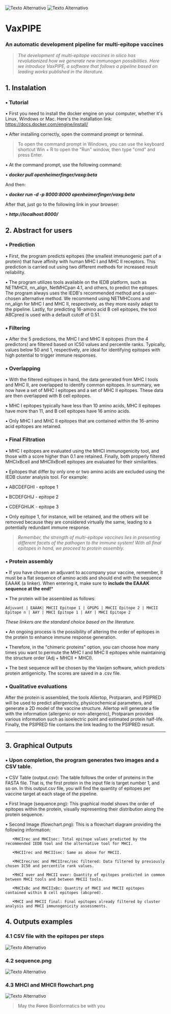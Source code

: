 ![Texto Alternativo](https://github.com/openheimerfinger/VaxPIPE/blob/main/images/vax.png?raw=true) ![Texto Alternativo](https://github.com/openheimerfinger/VaxPIPE/blob/main/images/logo2.png?raw=true)
# VaxPIPE
### An automatic development pipeline for multi-epitope vaccines
> *The development of multi-epitope vaccines in silico has revolutionized how we generate new immunogen possibilities. Here we introduce VaxPIPE, a software that follows a pipeline based on leading works published in the literature.*

## 1.	Instalation
### • Tutorial

• First you need to install the docker engine on your computer, whether it's Linux, Windows or Mac. Here's the installation link: https://docs.docker.com/engine/install/

• After installing correctly, open the command prompt or terminal. 

> To open the command prompt in Windows, you can use the keyboard shortcut Win + R to open the "Run" window, then type "cmd" and press Enter.

• At the command prompt, use the following command:

• ***docker pull openheimerfinger/vaxg:beta***

And then:

•	***docker run -d -p 8000:8000 openheimerfinger/vaxg:beta***

After that, just go to the following link in your browser:

•	***http://localhost:8000/***

## 2. Abstract for users
### • Prediction 
• First, the program predicts epitopes (the smallest immunogenic part of a protein) that have affinity with human MHC I and MHC II receptors. This prediction is carried out using two different methods for increased result reliability.

• The program utilizes tools available on the IEDB platform, such as NETMHCII, nn_align, NetMHCpan 4.1, and others, to predict the epitopes. The program always uses the IEDB's recommended method and a user-chosen alternative method. We recommend using NETMHCcons and nn_align for MHC I and MHC II, respectively, as they more easily adapt to the pipeline. Lastly, for predicting 16-amino acid B cell epitopes, the tool ABCpred is used with a default cutoff of 0.51.

### • Filtering 
• After the 5 predictions, the MHC I and MHC II epitopes (from the 4 predictors) are filtered based on IC50 values and percentile ranks. Typically, values below 50 and 1, respectively, are ideal for identifying epitopes with high potential to trigger immune responses. 

### • Overlapping 
• With the filtered epitopes in hand, the data generated from MHC I tools and MHC II, are overlapped to identify common epitopes. In summary, we now have a set of MHC I epitopes and a set of MHC II epitopes. These data are then overlapped with B cell epitopes. 

• MHC I epitopes typically have less than 10 amino acids, MHC II epitopes have more than 11, and B cell epitopes have 16 amino acids. 

• Only MHC I and MHC II epitopes that are contained within the 16-amino acid epitopes are retained.

### • Final Filtration
•  MHC I epitopes are evaluated using the MHCI immunogenicity tool, and those with a score higher than 0.1 are retained. Finally, both properly filtered MHCIxBcell and MHCIIxBcell epitopes are evaluated for their similarities. 

•  Epitopes that differ by only one or two amino acids are excluded using the IEDB cluster analysis tool. For example: 

•   ABCDEFGHI - epitope 1 
   
•   BCDEFGHIJ - epitope 2 
   
•   CDEFGHIJK - epitope 3 

• Only epitope 1, for instance, will be retained, and the others will be removed because they are considered virtually the same, leading to a potentially redundant immune response. 

> *Remember, the strength of multi-epitope vaccines lies in presenting different facets of the pathogen to the immune system! With all final epitopes in hand, we proceed to protein assembly.*

### • Protein assembly
• If you have chosen an adjuvant to accompany your vaccine, remember, it must be a flat sequence of amino acids and should end with the sequence EAAAK (a linker). 
When entering it, make sure to **include the EAAAK sequence at the end!***

• The protein will be assembled as follows: 

`Adjuvant | EAAAK| MHCII Epitope 1 | GPGPG | MHCII Epitope 2 | MHCII Epitope n | AAY | MHCI Epitope 1 | AAY | MHCI Epitope 2`

*These linkers are the standard choice based on the literature.*

• An ongoing process is the possibility of altering the order of epitopes in the protein to enhance immune response generation. 

• Therefore, in the "chimeric proteins" option, you can choose how many times you want to permute the MHC I and MHC II epitopes while maintaining the structure order (Adj + MHCII + MHCI). 

• The best sequence will be chosen by the Vaxijen software, which predicts protein antigenicity. The scores are saved in a .csv file.

### • Qualitative evaluations

After the protein is assembled, the tools Allertop, Protparam, and PSIPRED will be used to predict allergenicity, physicochemical parameters, and generate a 2D model of the vaccine structure. 
Allertop will generate a file with the information (allergenic or non-allergenic), Protparam provides various information such as isoelectric point and estimated protein half-life. Finally, the PSIPRED file contains the link leading to the PSIPRED result.

---
## 3. Graphical Outputs 
### • Upon completion, the program generates two images and a CSV table. 

•  CSV Table (output.csv): The table follows the order of proteins in the FASTA file. That is, the first protein in the input file is target number 1, and so on. In this output.csv file, you will find the quantity of epitopes per vaccine target at each stage of the pipeline.

• First Image (sequence.png): This graphical model shows the order of epitopes within the protein, visually representing their distribution along the protein sequence. 

• Second Image (flowchart.png): This is a flowchart diagram providing the following information:

       •MHCIrec and MHCIsec: Total epitope values predicted by the recommended IEDB tool and the alternative tool for MHCI. 
       
       •MHCIIrec and MHCIIsec: Same as above for MHCII. 
       
       •MHCIrec/sec and MHCIIrec/sec filtered: Data filtered by previously chosen IC50 and percentile rank values. 
       
       •MHCI over and MHCII over: Quantity of epitopes predicted in common between MHCI tools and between MHCII tools. 
       
       •MHCIxBc and MHCIIxBc: Quantity of MHCI and MHCII epitopes contained within B cell epitopes (abcpred). 
       
       •MHCI and MHCII final: Final epitopes already filtered by cluster analysis and MHCI immunogenicity assessments.


## 4. Outputs examples
### 4.1 CSV file with the epitopes per steps

![Texto Alternativo](https://github.com/openheimerfinger/VaxPIPE/blob/main/images/csv.png?raw=true)

### 4.2 sequence.png

![Texto Alternativo](https://github.com/openheimerfinger/VaxPIPE/blob/main/images/sequence.png?raw=true)

### 4.3 MHCI and MHCII flowchart.png

![Texto Alternativo](https://github.com/openheimerfinger/VaxPIPE/blob/main/images/flowchart.png?raw=true)

> May the ~~Force~~ Bioinformatics be with you


